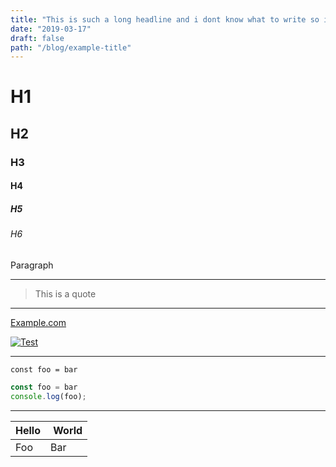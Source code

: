 ```yaml
---
title: "This is such a long headline and i dont know what to write so i keep continiung"
date: "2019-03-17"
draft: false
path: "/blog/example-title"
---
```

# H1

## H2

### H3

#### H4

##### H5

###### H6

Paragraph

---

> This is a quote

---

[Example.com](https://www.youtube.com/watch?v=Ym8Z6dsidI8)

[![Test](https://res.cloudinary.com/marcomontalbano/image/upload/v1631947390/video_to_markdown/images/youtube--Ym8Z6dsidI8-c05b58ac6eb4c4700831b2b3070cd403.jpg)](https://www.youtube.com/watch?v=Ym8Z6dsidI8 "Test")


---

`const foo = bar`

```javascript
const foo = bar
console.log(foo);
```

---

| Hello | World |
|-------|------ |
| Foo   | Bar   |



